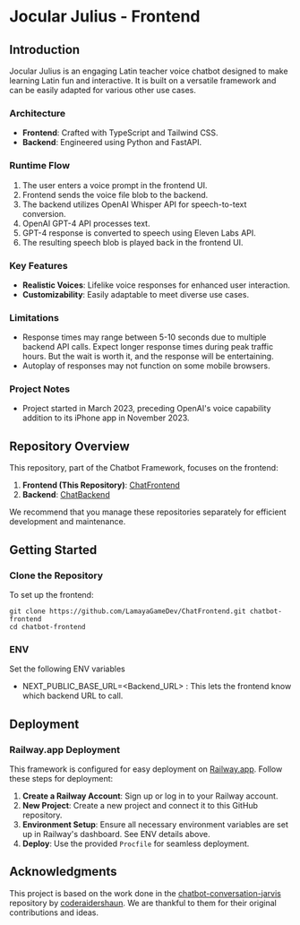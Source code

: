 # Jocular Julius - Frontend

## Introduction

Jocular Julius is an engaging Latin teacher voice chatbot designed to make learning Latin fun and interactive. It is built on a versatile framework and can be easily adapted for various other use cases.

### Architecture
- **Frontend**: Crafted with TypeScript and Tailwind CSS.
- **Backend**: Engineered using Python and FastAPI.

### Runtime Flow
1. The user enters a voice prompt in the frontend UI.
2. Frontend sends the voice file blob to the backend.
3. The backend utilizes OpenAI Whisper API for speech-to-text conversion.
4. OpenAI GPT-4 API processes text.
5. GPT-4 response is converted to speech using Eleven Labs API.
6. The resulting speech blob is played back in the frontend UI.

### Key Features
- **Realistic Voices**: Lifelike voice responses for enhanced user interaction.
- **Customizability**: Easily adaptable to meet diverse use cases.

### Limitations
- Response times may range between 5-10 seconds due to multiple backend API calls. Expect longer response times during peak traffic hours. But the wait is worth it, and the response will be entertaining. 
- Autoplay of responses may not function on some mobile browsers.

### Project Notes
- Project started in March 2023, preceding OpenAI's voice capability addition to its iPhone app in November 2023.

## Repository Overview

This repository, part of the Chatbot Framework, focuses on the frontend:

1. **Frontend (This Repository)**: [ChatFrontend](https://github.com/LamayaGameDev/ChatFrontend)
2. **Backend**: [ChatBackend](https://github.com/LamayaGameDev/ChatBackend)

We recommend that you manage these repositories separately for efficient development and maintenance.

## Getting Started


### Clone the Repository
To set up the frontend:
```shell
git clone https://github.com/LamayaGameDev/ChatFrontend.git chatbot-frontend
cd chatbot-frontend
```

### ENV
Set the following ENV variables
- NEXT_PUBLIC_BASE_URL=<Backend_URL> : This lets the frontend know which backend URL to call. 


## Deployment

### Railway.app Deployment

This framework is configured for easy deployment on [Railway.app](https://railway.app/). Follow these steps for deployment:

1. **Create a Railway Account**: Sign up or log in to your Railway account.
2. **New Project**: Create a new project and connect it to this GitHub repository.
3. **Environment Setup**: Ensure all necessary environment variables are set up in Railway's dashboard. See ENV details above. 
4. **Deploy**: Use the provided `Procfile` for seamless deployment.


## Acknowledgments

This project is based on the work done in the [chatbot-conversation-jarvis](https://github.com/coderaidershaun/chatbot-conversation-jarvis) repository by [coderaidershaun](https://github.com/coderaidershaun). We are thankful to them for their original contributions and ideas.

